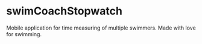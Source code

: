 # swimCoachStopwatch
Mobile application for time measuring of multiple swimmers. Made with love for swimming. 
